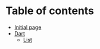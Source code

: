 # Table of contents

* [Initial page](README.md)
* [Dart](dart/README.md)
  * [List](dart/list.md)

